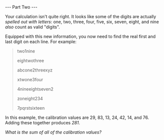 --- Part Two ---

Your calculation isn't quite right. It looks like some of the digits are actually _spelled out with letters_: one, two, three, four, five, six, seven, eight, and nine _also_ count as valid "digits".

Equipped with this new information, you now need to find the real first and last digit on each line. For example:

>two1nine
> 
>eightwothree
> 
>abcone2threexyz
> 
>xtwone3four
> 
>4nineeightseven2
> 
>zoneight234
> 
>7pqrstsixteen

In this example, the calibration values are 29, 83, 13, 24, 42, 14, and 76. Adding these together produces _281_.

_What is the sum of all of the calibration values?_